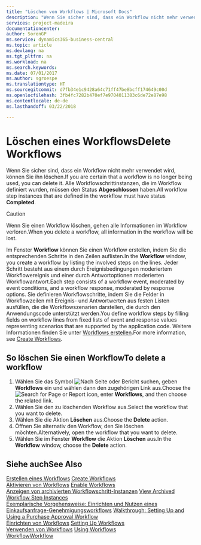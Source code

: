 ```yaml
---
title: "Löschen von Workflows | Microsoft Docs"
description: "Wenn Sie sicher sind, dass ein Workflow nicht mehr verwendet wird, können Sie ihn löschen. Alle Workflowschrittinstanzen, die im Workflow definiert wurden, müssen den Status **Abgeschlossen** haben."
services: project-madeira
documentationcenter: 
author: SorenGP
ms.service: dynamics365-business-central
ms.topic: article
ms.devlang: na
ms.tgt_pltfrm: na
ms.workload: na
ms.search.keywords: 
ms.date: 07/01/2017
ms.author: sgroespe
ms.translationtype: HT
ms.sourcegitcommit: d7fb34e1c9428a64c71ff47be8bcff174649c00d
ms.openlocfilehash: 3fb4fc7282b470ef7e9704011383c6de72e87e98
ms.contentlocale: de-de
ms.lasthandoff: 03/22/2018

---
```

# <a name="delete-workflows"></a><span data-ttu-id="316d3-104">Löschen eines Workflows</span><span class="sxs-lookup"><span data-stu-id="316d3-104">Delete Workflows</span></span>
<span data-ttu-id="316d3-105">Wenn Sie sicher sind, dass ein Workflow nicht mehr verwendet wird, können Sie ihn löschen.</span><span class="sxs-lookup"><span data-stu-id="316d3-105">If you are certain that a workflow is no longer being used, you can delete it.</span></span> <span data-ttu-id="316d3-106">Alle Workflowschrittinstanzen, die im Workflow definiert wurden, müssen den Status **Abgeschlossen** haben.</span><span class="sxs-lookup"><span data-stu-id="316d3-106">All workflow step instances that are defined in the workflow must have status **Completed**.</span></span>  

> [!CAUTION]  
>  <span data-ttu-id="316d3-107">Wenn Sie einen Workflow löschen, gehen alle Informationen im Workflow verloren.</span><span class="sxs-lookup"><span data-stu-id="316d3-107">When you delete a workflow, all information in the workflow will be lost.</span></span>  

 <span data-ttu-id="316d3-108">Im Fenster **Workflow** können Sie einen Workflow erstellen, indem Sie die entsprechenden Schritte in den Zeilen auflisten.</span><span class="sxs-lookup"><span data-stu-id="316d3-108">In the **Workflow** window, you create a workflow by listing the involved steps on the lines.</span></span> <span data-ttu-id="316d3-109">Jeder Schritt besteht aus einem durch Ereignisbedingungen moderiertem Workflowereignis und einer durch Antwortoptionen moderierten Workflowantwort.</span><span class="sxs-lookup"><span data-stu-id="316d3-109">Each step consists of a workflow event, moderated by event conditions, and a workflow response, moderated by response options.</span></span> <span data-ttu-id="316d3-110">Sie definieren Workflowschritte, indem Sie die Felder in Workflowzeilen mit Ereignis- und Antwortwerten aus festen Listen ausfüllen, die die Workflowszenarien darstellen, die durch den Anwendungscode unterstützt werden.</span><span class="sxs-lookup"><span data-stu-id="316d3-110">You define workflow steps by filling fields on workflow lines from fixed lists of event and response values representing scenarios that are supported by the application code.</span></span> <span data-ttu-id="316d3-111">Weitere Informationen finden Sie unter [Workflows erstellen](across-how-to-create-workflows.md).</span><span class="sxs-lookup"><span data-stu-id="316d3-111">For more information, see [Create Workflows](across-how-to-create-workflows.md).</span></span>  

## <a name="to-delete-a-workflow"></a><span data-ttu-id="316d3-112">So löschen Sie einen Workflow</span><span class="sxs-lookup"><span data-stu-id="316d3-112">To delete a workflow</span></span>  
1.  <span data-ttu-id="316d3-113">Wählen Sie das Symbol ![Nach Seite oder Bericht suchen](media/ui-search/search_small.png "Symbol Nach Seite oder Bericht suchen"), geben **Workflows** ein und wählen dann den zugehörigen Link aus.</span><span class="sxs-lookup"><span data-stu-id="316d3-113">Choose the ![Search for Page or Report](media/ui-search/search_small.png "Search for Page or Report icon") icon, enter **Workflows**, and then choose the related link.</span></span>  
2.  <span data-ttu-id="316d3-114">Wählen Sie den zu löschenden Workflow aus.</span><span class="sxs-lookup"><span data-stu-id="316d3-114">Select the workflow that you want to delete.</span></span>  
3.  <span data-ttu-id="316d3-115">Wählen Sie die Aktion **Löschen** aus.</span><span class="sxs-lookup"><span data-stu-id="316d3-115">Choose the **Delete** action.</span></span>  
4.  <span data-ttu-id="316d3-116">Öffnen Sie alternativ den Workflow, den Sie löschen möchten.</span><span class="sxs-lookup"><span data-stu-id="316d3-116">Alternatively, open the workflow that you want to delete.</span></span>  
5.  <span data-ttu-id="316d3-117">Wählen Sie im Fenster **Workflow** die Aktion **Löschen** aus.</span><span class="sxs-lookup"><span data-stu-id="316d3-117">In the **Workflow** window, choose the **Delete** action.</span></span>  

## <a name="see-also"></a><span data-ttu-id="316d3-118">Siehe auch</span><span class="sxs-lookup"><span data-stu-id="316d3-118">See Also</span></span>  
 <span data-ttu-id="316d3-119">[Erstellen eines Workflows](across-how-to-create-workflows.md) </span><span class="sxs-lookup"><span data-stu-id="316d3-119">[Create Workflows](across-how-to-create-workflows.md) </span></span>  
 <span data-ttu-id="316d3-120">[Aktivieren von Workflows](across-how-to-enable-workflows.md) </span><span class="sxs-lookup"><span data-stu-id="316d3-120">[Enable Workflows](across-how-to-enable-workflows.md) </span></span>  
 <span data-ttu-id="316d3-121">[Anzeigen von archivierten Workflowschritt-Instanzen](across-how-to-view-archived-workflow-step-instances.md) </span><span class="sxs-lookup"><span data-stu-id="316d3-121">[View Archived Workflow Step Instances](across-how-to-view-archived-workflow-step-instances.md) </span></span>  
 <span data-ttu-id="316d3-122">[Exemplarische Vorgehensweise: Einrichten und Nutzen eines Einkaufsanfrage-Genehmigungsworkflows](walkthrough-setting-up-and-using-a-purchase-approval-workflow.md) </span><span class="sxs-lookup"><span data-stu-id="316d3-122">[Walkthrough: Setting Up and Using a Purchase Approval Workflow](walkthrough-setting-up-and-using-a-purchase-approval-workflow.md) </span></span>  
 <span data-ttu-id="316d3-123">[Einrichten von Workflows](across-set-up-workflows.md) </span><span class="sxs-lookup"><span data-stu-id="316d3-123">[Setting Up Workflows](across-set-up-workflows.md) </span></span>  
 <span data-ttu-id="316d3-124">[Verwenden von Workflows](across-use-workflows.md) </span><span class="sxs-lookup"><span data-stu-id="316d3-124">[Using Workflows](across-use-workflows.md) </span></span>  
 [<span data-ttu-id="316d3-125">Workflow</span><span class="sxs-lookup"><span data-stu-id="316d3-125">Workflow</span></span>](across-workflow.md)   

